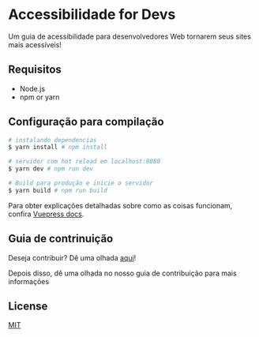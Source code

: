 # Accessibilidade for Devs

Um guia de acessibilidade para desenvolvedores Web tornarem seus sites mais acessíveis!

## Requisitos

- Node.js
- npm or yarn

## Configuração para compilação

``` bash
# instalando dependencias
$ yarn install # npm install

# servidor com hot reload em localhost:8080
$ yarn dev # npm run dev

# Build para produção e inicie o servidor
$ yarn build # npm run build
```

Para obter explicações detalhadas sobre como as coisas funcionam, confira [Vuepress docs](https://vuepress.vuejs.org/).

## Guia de contrinuição

Deseja contribuir? Dê uma olhada [aqui](https://github.com/acessibilidade-for-devs/acessibilidade-for-devs.github.io/issues)!

Depois disso, dê uma olhada no nosso guia de contribuição para mais informações

## License

[MIT](LICENSE)